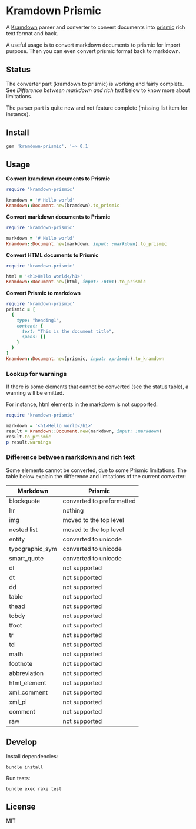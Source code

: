 # Kramdown Prismic

A [Kramdown][] parser and converter to convert documents into [prismic][] rich text format and back.

A useful usage is to convert markdown documents to prismic for import purpose. Then you can even convert prismic format back to markdown.

## Status

The converter part (kramdown to prismic) is working and fairly complete. See *Difference between markdown and rich text* below to know more about limitations.

The parser part is quite new and not feature complete (missing list item for instance).

## Install

```ruby
gem 'kramdown-prismic', '~> 0.1'
```

## Usage

**Convert kramdown documents to Prismic**

```ruby
require 'kramdown-prismic'

kramdown = '# Hello world'
Kramdown::Document.new(kramdown).to_prismic
```

**Convert markdown documents to Prismic**

```ruby
require 'kramdown-prismic'

markdown = '# Hello world'
Kramdown::Document.new(markdown, input: :markdown).to_prismic
```

**Convert HTML documents to Prismic**

```ruby
require 'kramdown-prismic'

html = '<h1>Hello world</h1>'
Kramdown::Document.new(html, input: :html).to_prismic
```

**Convert Prismic to markdown**

```ruby
require 'kramdown-prismic'
prismic = [
  {
    type: "heading1",
    content: {
      text: "This is the document title",
      spans: []
    }
  }
]
Kramdown::Document.new(prismic, input: :prismic).to_kramdown
```

### Lookup for warnings

If there is some elements that cannot be converted (see the status table), a warning will be emitted.

For instance, html elements in the markdown is not supported:

```ruby
require 'kramdown-prismic'

markdown = '<h1>Hello world</h1>'
result = Kramdown::Document.new(markdown, input: :markdown)
result.to_prismic
p result.warnings
```

### Difference between markdown and rich text

Some elements cannot be converted, due to some Prismic limitations. The table below explain the difference and limitations of the current converter:

| Markdown         | Prismic                    |
|------------------|----------------------------|
| blockquote       | converted to preformatted  |
| hr               | nothing                    |
| img              | moved to the top level     |
| nested list      | moved to the top level     |
| entity           | converted to unicode       |
| typographic_sym  | converted to unicode       |
| smart_quote      | converted to unicode       |
| dl               | not supported              |
| dt               | not supported              |
| dd               | not supported              |
| table            | not supported              |
| thead            | not supported              |
| tobdy            | not supported              |
| tfoot            | not supported              |
| tr               | not supported              |
| td               | not supported              |
| math             | not supported              |
| footnote         | not supported              |
| abbreviation     | not supported              |
| html_element     | not supported              |
| xml_comment      | not supported              |
| xml_pi           | not supported              |
| comment          | not supported              |
| raw              | not supported              |

## Develop

Install dependencies:

    bundle install

Run tests:

    bundle exec rake test

## License

MIT

[Kramdown]: https://kramdown.gettalong.org/
[prismic]: https://prismic.io/
